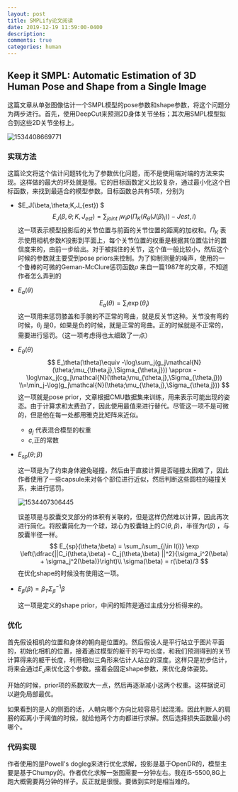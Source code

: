 ```yaml
---
layout: post
title: SMPLify论文阅读
date: 2019-12-19 11:59:00-0400
description: 
comments: true
categories: human
---
```


## Keep it SMPL: Automatic Estimation of 3D Human Pose and Shape from a Single Image

这篇文章从单张图像估计一个SMPL模型的pose参数和shape参数，将这个问题分为两步进行。首先，使用DeepCut来预测2D身体关节坐标；其次用SMPL模型拟合到这些2D关节坐标上。

![1534408669771](assets/1534408669771.png)


### 实现方法

这篇论文将这个估计问题转化为了参数优化问题，而不是使用端对端的方法来实现。这样做的最大的坏处就是慢。它的目标函数定义比较复杂，通过最小化这个目标函数，来找到最适合的模型参数。目标函数总共有5项，分别为

- $E_J(\beta,\theta;K,J_{est}) $ 
  $$
  E_J(\beta,\theta;K,J_{est})  = \sum_{joint~i}w_i\rho(\Pi_K(R_\theta(J(\beta)_i))-J{est,i})
  $$
  这一项表示模型投影后的关节位置与前面的关节位置的距离的加权和。$\Pi_K$ 表示使用相机参数$K$投影到平面上，每个关节位置的权重是根据其位置估计的置信度来的，由前一步给出。对于被挡住的关节，这个值一般比较小，然后这个时候的参数就主要受到pose priors来控制。为了抑制测量的噪声，使用的一个鲁棒的可微的Geman-McClure惩罚函数$\rho$ 来自一篇1987年的文章，不知道作者怎么弄到的

- $E_a(\theta)$ 
  $$
  E_a(\theta) = \sum_i \exp(\theta_i)
  $$
  这一项用来惩罚膝盖和手腕的不正常的弯曲，就是反关节这种。关节没有弯的时候，$\theta_i$ 是0，如果是负的时候，就是正常的弯曲。正的时候就是不正常的，需要进行惩罚。（这一项考虑得也太细致了一点）

- $E_\theta(\theta)$ 
  $$
  E_\theta(\theta)\equiv -\log\sum_j(g_j\mathcal{N}(\theta;\mu_{\theta,j},\Sigma_{\theta,j})) \approx -\log\max_j(cg_j\mathcal{N}(\theta;\mu_{\theta,j},\Sigma_{\theta,j})) \\=\min_j-\log(g_j\mathcal{N}(\theta;\mu_{\theta,j},\Sigma_{\theta,j})) 
  $$
  这一项就是pose prior，文章根据CMU数据集来训练，用来表示可能出现的姿态。由于计算求和太费劲了，因此使用最值来进行替代。尽管这一项不是可微的，但是他在每一处都用雅克比矩阵来近似。

  - $g_j$ 代表混合模型的权重
  - $c$,正的常数

- $E_{sp}(\theta;\beta)$

  这一项是为了约束身体避免碰撞，然后由于直接计算是否碰撞太困难了，因此作者使用了一些capsule来对各个部位进行近似，然后判断这些圆柱的碰撞关系，来进行惩罚。

  ![1534407306445](assets/1534407306445.png)

  

  误差项是与胶囊交叉部分的体积有关联的，但是这样仍然难以计算，因此再次进行简化。将胶囊简化为一个球，球心为胶囊轴上的$C(\theta,\beta)$，半径为$r(\beta)$ ，与胶囊半径一样。
  $$
  E_{sp}(\theta;\beta) = \sum_i\sum_{j\in I(i)} \exp \left(\dfrac{||C_i(\theta,\beta) - C_j(\theta,\beta)  ||^2}{\sigma_i^2(\beta) + \sigma_j^2(\beta)}\right)\\
  \sigma(\beta) = r(\beta)/3
  $$
  在优化shape的时候没有使用这一项。

- $E_{\beta}(\beta) = \beta_T\Sigma_\beta^{-1}\beta$ 

  这一项是定义的shape prior，中间的矩阵是通过主成分分析得来的。

### 优化

首先假设相机的位置和身体的朝向是位置的。然后假设人是平行站立于图片平面的，初始化相机的位置，接着通过模型的躯干的平均长度，和我们预测得到的关节计算得来的躯干长度，利用相似三角形来估计人站立的深度。这样只是初步估计，将来会通过$E_J$来优化这个参数。接着会固定shape参数，来优化身体姿势。

开始的时候，prior项的系数取大一点，然后再逐渐减小这两个权重。这样据说可以避免局部最优。

如果看到的是人的侧面的话，人朝向哪个方向比较容易引起混淆。因此判断人的肩膀的距离小于阈值的时候，就给他两个方向都进行求解。然后选择损失函数最小的哪个。

### 代码实现

作者使用的是Powell's dogleg来进行优化求解，投影是基于OpenDR的，模型主要是基于Chumpy的。作者优化求解一张图需要一分钟左右。我在i5-5500,8G上跑大概需要两分钟的样子。反正就是很慢。要做到实时是相当难的。

